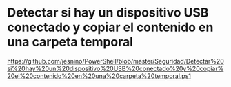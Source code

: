# Detectar si hay un dispositivo USB conectado y copiar el contenido en una carpeta temporal
https://github.com/jesnino/PowerShell/blob/master/Seguridad/Detectar%20si%20hay%20un%20dispositivo%20USB%20conectado%20y%20copiar%20el%20contenido%20en%20una%20carpeta%20temporal.ps1
